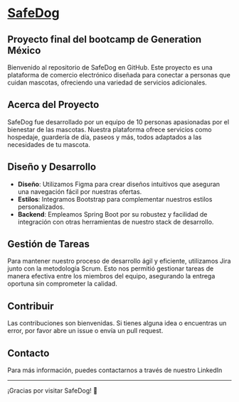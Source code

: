 # [SafeDog](https://elcaballerodelatierra.github.io/SafeDog/)
## Proyecto final del bootcamp de Generation México


Bienvenido al repositorio de SafeDog en GitHub. Este proyecto es una plataforma de comercio electrónico diseñada para conectar a personas que cuidan mascotas, ofreciendo una variedad de servicios adicionales.

## Acerca del Proyecto

SafeDog fue desarrollado por un equipo de 10 personas apasionadas por el bienestar de las mascotas. Nuestra plataforma ofrece servicios como hospedaje, guardería de día, paseos y más, todos adaptados a las necesidades de tu mascota.

## Diseño y Desarrollo

- **Diseño**: Utilizamos Figma para crear diseños intuitivos que aseguran una navegación fácil por nuestras ofertas.
- **Estilos**: Integramos Bootstrap para complementar nuestros estilos personalizados.
- **Backend**: Empleamos Spring Boot por su robustez y facilidad de integración con otras herramientas de nuestro stack de desarrollo.

## Gestión de Tareas

Para mantener nuestro proceso de desarrollo ágil y eficiente, utilizamos Jira junto con la metodología Scrum. Esto nos permitió gestionar tareas de manera efectiva entre los miembros del equipo, asegurando la entrega oportuna sin comprometer la calidad.

## Contribuir

Las contribuciones son bienvenidas. Si tienes alguna idea o encuentras un error, por favor abre un issue o envía un pull request.


## Contacto

Para más información, puedes contactarnos a través de nuestro LinkedIn

---

¡Gracias por visitar SafeDog! 🐶
